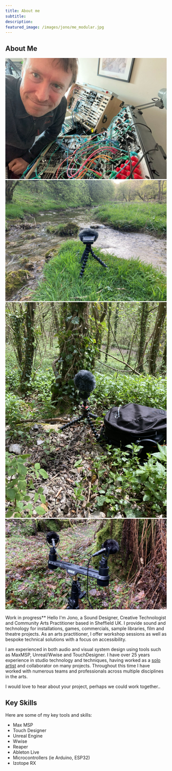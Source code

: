 ```yaml
---
title: About me
subtitle: 
description:
featured_image: /images/jono/me_modular.jpg
---
```


## About Me

<div class="gallery" data-columns="3">
    <img src="/images/jono/me_modular.jpg">
    <img src="/images/jono/monksdale.jpg">
    <img src="/images/jono/fieldrec1.jpg">
    <img src="/images/jono/fieldrec2.jpg">
</div>


Work in progress**
Hello I'm Jono, a Sound Designer, Creative Technologist and Community Arts Practitioner based in Sheffield UK.
I provide sound and technology for installations, games, commercials, sample libraries, film and theatre projects. As an arts practitioner, I offer workshop sessions as well as bespoke technical solutions with a focus on accessibility.

I am experienced in both audio and visual system design using tools such as MaxMSP, Unreal/Wwise and TouchDesigner. I have over 25 years experience in studio technology and techniques, having worked as a [solo artist](https://soundcloud.com/johnnysideways) and collaborator on many projects. Throughout this time I have worked with numerous teams and professionals across multiple disciplines in the arts.

I would love to hear about your project, perhaps we could work together..


## Key Skills

Here are some of my key tools and skills:

* Max MSP
* Touch Designer
* Unreal Engine
* Wwise
* Reaper
* Ableton Live
* Microcontrollers (ie Arduino, ESP32)
* Izotope RX

